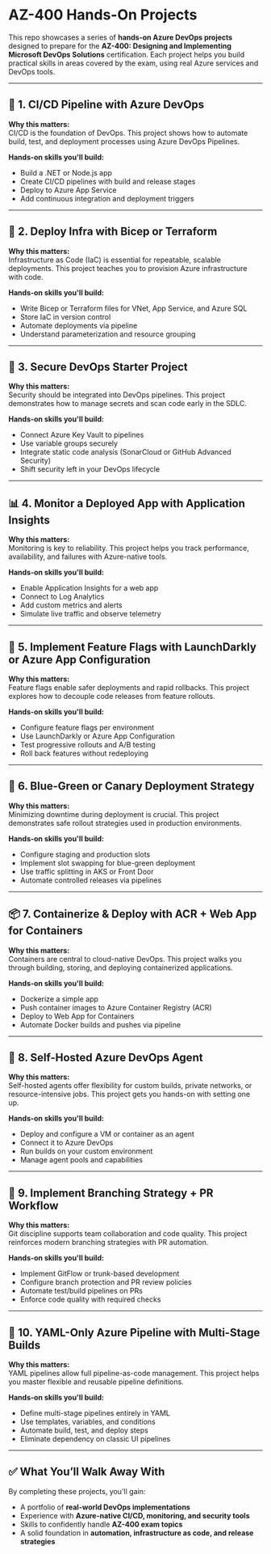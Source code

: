 # AZ-400 Hands-On Projects

This repo showcases a series of **hands-on Azure DevOps projects** designed to prepare for the **AZ-400: Designing and Implementing Microsoft DevOps Solutions** certification. Each project helps you build practical skills in areas covered by the exam, using real Azure services and DevOps tools.

---

## 🔁 1. CI/CD Pipeline with Azure DevOps

**Why this matters:**  
CI/CD is the foundation of DevOps. This project shows how to automate build, test, and deployment processes using Azure DevOps Pipelines.

**Hands-on skills you'll build:**  
- Build a .NET or Node.js app  
- Create CI/CD pipelines with build and release stages  
- Deploy to Azure App Service  
- Add continuous integration and deployment triggers

---

## 🧱 2. Deploy Infra with Bicep or Terraform

**Why this matters:**  
Infrastructure as Code (IaC) is essential for repeatable, scalable deployments. This project teaches you to provision Azure infrastructure with code.

**Hands-on skills you'll build:**  
- Write Bicep or Terraform files for VNet, App Service, and Azure SQL  
- Store IaC in version control  
- Automate deployments via pipeline  
- Understand parameterization and resource grouping

---

## 🔐 3. Secure DevOps Starter Project

**Why this matters:**  
Security should be integrated into DevOps pipelines. This project demonstrates how to manage secrets and scan code early in the SDLC.

**Hands-on skills you'll build:**  
- Connect Azure Key Vault to pipelines  
- Use variable groups securely  
- Integrate static code analysis (SonarCloud or GitHub Advanced Security)  
- Shift security left in your DevOps lifecycle

---

## 📊 4. Monitor a Deployed App with Application Insights

**Why this matters:**  
Monitoring is key to reliability. This project helps you track performance, availability, and failures with Azure-native tools.

**Hands-on skills you'll build:**  
- Enable Application Insights for a web app  
- Connect to Log Analytics  
- Add custom metrics and alerts  
- Simulate live traffic and observe telemetry

---

## 🧪 5. Implement Feature Flags with LaunchDarkly or Azure App Configuration

**Why this matters:**  
Feature flags enable safer deployments and rapid rollbacks. This project explores how to decouple code releases from feature rollouts.

**Hands-on skills you'll build:**  
- Configure feature flags per environment  
- Use LaunchDarkly or Azure App Configuration  
- Test progressive rollouts and A/B testing  
- Roll back features without redeploying

---

## 🔄 6. Blue-Green or Canary Deployment Strategy

**Why this matters:**  
Minimizing downtime during deployment is crucial. This project demonstrates safe rollout strategies used in production environments.

**Hands-on skills you'll build:**  
- Configure staging and production slots  
- Implement slot swapping for blue-green deployment  
- Use traffic splitting in AKS or Front Door  
- Automate controlled releases via pipelines

---

## 📦 7. Containerize & Deploy with ACR + Web App for Containers

**Why this matters:**  
Containers are central to cloud-native DevOps. This project walks you through building, storing, and deploying containerized applications.

**Hands-on skills you'll build:**  
- Dockerize a simple app  
- Push container images to Azure Container Registry (ACR)  
- Deploy to Web App for Containers  
- Automate Docker builds and pushes via pipeline

---

## 🧰 8. Self-Hosted Azure DevOps Agent

**Why this matters:**  
Self-hosted agents offer flexibility for custom builds, private networks, or resource-intensive jobs. This project gets you hands-on with setting one up.

**Hands-on skills you'll build:**  
- Deploy and configure a VM or container as an agent  
- Connect it to Azure DevOps  
- Run builds on your custom environment  
- Manage agent pools and capabilities

---

## 📘 9. Implement Branching Strategy + PR Workflow

**Why this matters:**  
Git discipline supports team collaboration and code quality. This project reinforces modern branching strategies with PR automation.

**Hands-on skills you'll build:**  
- Implement GitFlow or trunk-based development  
- Configure branch protection and PR review policies  
- Automate test/build pipelines on PRs  
- Enforce code quality with required checks

---

## 🔁 10. YAML-Only Azure Pipeline with Multi-Stage Builds

**Why this matters:**  
YAML pipelines allow full pipeline-as-code management. This project helps you master flexible and reusable pipeline definitions.

**Hands-on skills you'll build:**  
- Define multi-stage pipelines entirely in YAML  
- Use templates, variables, and conditions  
- Automate build, test, and deploy steps  
- Eliminate dependency on classic UI pipelines

---

## ✅ What You’ll Walk Away With

By completing these projects, you'll gain:
- A portfolio of **real-world DevOps implementations**
- Experience with **Azure-native CI/CD, monitoring, and security tools**
- Skills to confidently handle **AZ-400 exam topics**
- A solid foundation in **automation, infrastructure as code, and release strategies**


